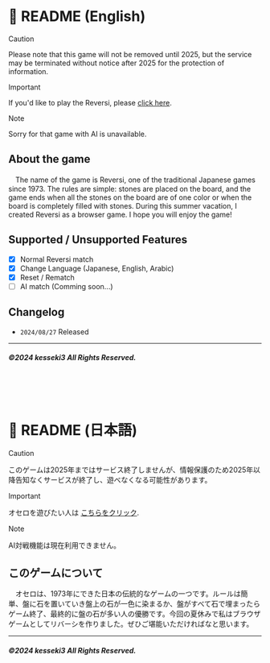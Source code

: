 # :sunflower: README (English)
> [!CAUTION]
> Please note that this game will not be removed until 2025, but the service may be terminated without notice after 2025 for the protection of information.

> [!IMPORTANT]
> If you'd like to play the Reversi, please [click here](https://kesseki3.github.io/reversi2024/).

> [!NOTE]
> Sorry for that game with AI is unavailable.

## About the game
　The name of the game is Reversi, one of the traditional Japanese games since 1973. The rules are simple: stones are placed on the board, and the game ends when all the stones on the board are of one color or when the board is completely filled with stones. During this summer vacation, I created Reversi as a browser game. I hope you will enjoy the game!

## Supported / Unsupported Features 
- [x] Normal Reversi match
- [x] Change Language (Japanese, English, Arabic)
- [x] Reset / Rematch
- [ ] AI match (Comming soon...)

## Changelog
- `2024/08/27` Released

---
##### ©2024 kesseki3 All Rights Reserved.
<br>
<br>
<br>

# :sunflower: README (日本語)
> [!CAUTION]
> このゲームは2025年まではサービス終了しませんが、情報保護のため2025年以降告知なくサービスが終了し、遊べなくなる可能性があります。

> [!IMPORTANT]
> オセロを遊びたい人は [こちらをクリック](https://kesseki3.github.io/reversi2024/).

> [!NOTE]
> AI対戦機能は現在利用できません。

## このゲームについて
　オセロは、1973年にできた日本の伝統的なゲームの一つです。ルールは簡単、盤に石を置いていき盤上の石が一色に染まるか、盤がすべて石で埋まったらゲーム終了、最終的に盤の石が多い人の優勝です。今回の夏休みで私はブラウザゲームとしてリバーシを作りました。ぜひご堪能いただければなと思います。

---
##### ©2024 kesseki3 All Rights Reserved.
